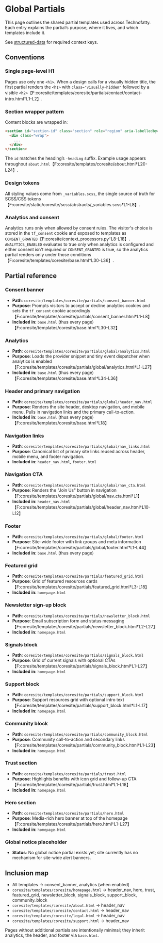# Global Partials

This page outlines the shared partial templates used across Technofatty. Each entry explains the partial’s purpose, where it lives, and which templates include it.

See [structured-data](structured-data.md) for required context keys.

## Conventions

### Single page-level H1
Pages use only one `<h1>`. When a design calls for a visually hidden title, the first partial renders the `<h1>` with `class="visually-hidden"` followed by a visible `<h2>`【F:coresite/templates/coresite/partials/contact/contact-intro.html†L1-L2】.

### Section wrapper pattern
Content blocks are wrapped in:

```html
<section id="section-id" class="section" role="region" aria-labelledby="section-id-heading">
  <div class="wrap">
    ...
  </div>
</section>
```
The `id` matches the heading’s `-heading` suffix. Example usage appears throughout `about.html`【F:coresite/templates/coresite/about.html†L20-L24】.

### Design tokens
All styling values come from `_variables.scss`, the single source of truth for SCSS/CSS tokens【F:coresite/static/coresite/scss/abstracts/_variables.scss†L1-L8】.

### Analytics and consent
Analytics runs only when allowed by consent rules. The visitor's choice is stored in the `tf_consent` cookie and exposed to templates as `CONSENT_GRANTED`【F:coresite/context_processors.py†L8-L18】. `ANALYTICS_ENABLED` evaluates to true only when analytics is configured and either consent isn't required or `CONSENT_GRANTED` is true, so the analytics partial renders only under those conditions【F:coresite/templates/coresite/base.html†L30-L36】.

## Partial reference

### Consent banner
* **Path**: `coresite/templates/coresite/partials/consent_banner.html`
* **Purpose**: Prompts visitors to accept or decline analytics cookies and sets the `tf_consent` cookie accordingly【F:coresite/templates/coresite/partials/consent_banner.html†L1-L8】
* **Included in**: `base.html` (thus every page)【F:coresite/templates/coresite/base.html†L30-L32】

### Analytics
* **Path**: `coresite/templates/coresite/partials/global/analytics.html`
* **Purpose**: Loads the provider snippet and tiny event dispatcher when analytics is enabled【F:coresite/templates/coresite/partials/global/analytics.html†L1-L27】
* **Included in**: `base.html` (thus every page)【F:coresite/templates/coresite/base.html†L34-L36】

### Header and primary navigation
* **Path**: `coresite/templates/coresite/partials/global/header_nav.html`
* **Purpose**: Renders the site header, desktop navigation, and mobile menu. Pulls in navigation links and the primary call-to-action.
* **Included in**: `base.html` (thus every page)【F:coresite/templates/coresite/base.html†L18】

### Navigation links
* **Path**: `coresite/templates/coresite/partials/global/nav_links.html`
* **Purpose**: Canonical list of primary site links reused across header, mobile menu, and footer navigation.
* **Included in**: `header_nav.html`, `footer.html`

### Navigation CTA
* **Path**: `coresite/templates/coresite/partials/global/nav_cta.html`
* **Purpose**: Renders the "Join Us" button in navigation【F:coresite/templates/coresite/partials/global/nav_cta.html†L1】
* **Included in**: `header_nav.html`【F:coresite/templates/coresite/partials/global/header_nav.html†L10-L12】

### Footer
* **Path**: `coresite/templates/coresite/partials/global/footer.html`
* **Purpose**: Site-wide footer with link groups and meta information【F:coresite/templates/coresite/partials/global/footer.html†L1-L44】
* **Included in**: `base.html` (thus every page)

### Featured grid
* **Path**: `coresite/templates/coresite/partials/featured_grid.html`
* **Purpose**: Grid of featured resources cards【F:coresite/templates/coresite/partials/featured_grid.html†L3-L18】
* **Included in**: `homepage.html`

### Newsletter sign-up block
* **Path**: `coresite/templates/coresite/partials/newsletter_block.html`
* **Purpose**: Email subscription form and status messaging【F:coresite/templates/coresite/partials/newsletter_block.html†L2-L27】
* **Included in**: `homepage.html`

### Signals block
* **Path**: `coresite/templates/coresite/partials/signals_block.html`
* **Purpose**: Grid of current signals with optional CTAs【F:coresite/templates/coresite/partials/signals_block.html†L1-L27】
* **Included in**: `homepage.html`

### Support block
* **Path**: `coresite/templates/coresite/partials/support_block.html`
* **Purpose**: Support resources grid with optional intro text【F:coresite/templates/coresite/partials/support_block.html†L1-L17】
* **Included in**: `homepage.html`

### Community block
* **Path**: `coresite/templates/coresite/partials/community_block.html`
* **Purpose**: Community call-to-action and secondary links【F:coresite/templates/coresite/partials/community_block.html†L1-L23】
* **Included in**: `homepage.html`

### Trust section
* **Path**: `coresite/templates/coresite/partials/trust.html`
* **Purpose**: Highlights benefits with icon grid and follow-up CTA【F:coresite/templates/coresite/partials/trust.html†L1-L18】
* **Included in**: `homepage.html`

### Hero section
* **Path**: `coresite/templates/coresite/partials/hero.html`
* **Purpose**: Media-rich hero banner at top of the homepage【F:coresite/templates/coresite/partials/hero.html†L1-L27】
* **Included in**: `homepage.html`

### Global notice placeholder
* **Status**: No global notice partial exists yet; site currently has no mechanism for site-wide alert banners.

## Inclusion map
- All templates → consent_banner, analytics (when enabled)
- `coresite/templates/coresite/homepage.html` → header_nav, hero, trust, featured_grid, newsletter_block, signals_block, support_block, community_block
- `coresite/templates/coresite/about.html` → header_nav
- `coresite/templates/coresite/contact.html` → header_nav
- `coresite/templates/coresite/legal.html` → header_nav
- `coresite/templates/coresite/support.html` → header_nav

Pages without additional partials are intentionally minimal; they inherit analytics, the header, and footer via `base.html`.

